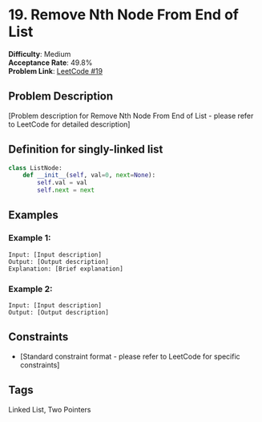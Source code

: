 # 19. Remove Nth Node From End of List

**Difficulty**: Medium  
**Acceptance Rate**: 49.8%  
**Problem Link**: [LeetCode #19](https://leetcode.com/problems/remove-nth-node-from-end-of-list/)

## Problem Description

[Problem description for Remove Nth Node From End of List - please refer to LeetCode for detailed description]

## Definition for singly-linked list

```python
class ListNode:
    def __init__(self, val=0, next=None):
        self.val = val
        self.next = next
```

## Examples

### Example 1:
```
Input: [Input description]
Output: [Output description]
Explanation: [Brief explanation]
```

### Example 2:
```
Input: [Input description]
Output: [Output description]
```

## Constraints

- [Standard constraint format - please refer to LeetCode for specific constraints]

## Tags
Linked List, Two Pointers